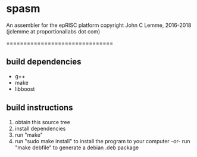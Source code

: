# spasm
An assembler for the epRISC platform
copyright John C Lemme, 2016-2018 (jclemme at proportionallabs dot com)

===============================

build dependencies
------------------
* g++
* make
* libboost


build instructions
------------------
1. obtain this source tree
2. install dependencies
3. run "make"
4. run "sudo make install" to install the program to your computer
   -or-
   run "make debfile" to generate a debian .deb package

